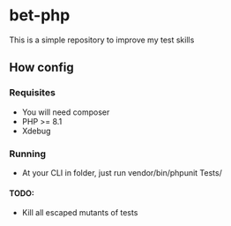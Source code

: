# bet-php

This is a simple repository to improve my test skills

## How config

### Requisites
- You will need composer
- PHP >= 8.1
- Xdebug

### Running
- At your CLI in folder, just run vendor/bin/phpunit Tests/

#### TODO:
- Kill all escaped mutants of tests